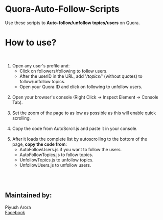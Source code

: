 # Quora-Auto-Follow-Scripts
Use these scripts to <b>Auto-follow/unfollow topics/users</b> on Quora.

<h1>How to use?</h1><br>
<p>
<ol><li>Open any user's profile and:<br>
<ul><li>Click on followers/following to follow users.</li>
<li>After the userID in the URL, add '<em>/topics/</em>' (without quotes) to follow/unfollow topics.</li>
<li>Open your Quora ID and click on following to unfollow users.</li></ul><br>
</li>
<li>Open your browser's console (Right Click -> Inspect Element -> Console Tab).</li><br>
<li>Set the zoom of the page to as low as possible as this will enable quick scrolling.</li><br>
<li>Copy the code from AutoScroll.js and paste it in your console.</li><br>
<li>After it loads the complete list by autoscrolling to the bottom of the page, <b>copy the code from</b>:<br>
  <ul><li>AutoFollowUsers.js if you want to follow the users.</li>
  <li>AutoFollowTopics.js to follow topics.</li>
  <li>UnfollowTopics.js to unfollow topics.</li>
  <li>UnfollowUsers.js to unfollow users.</li>
  </li>
  </ol>
<br><br><h2>Maintained by:</h2><p>Piyush Arora<br>
<a href="http://www.facebook.com/MastermindPiyush1"> Facebook </a>
